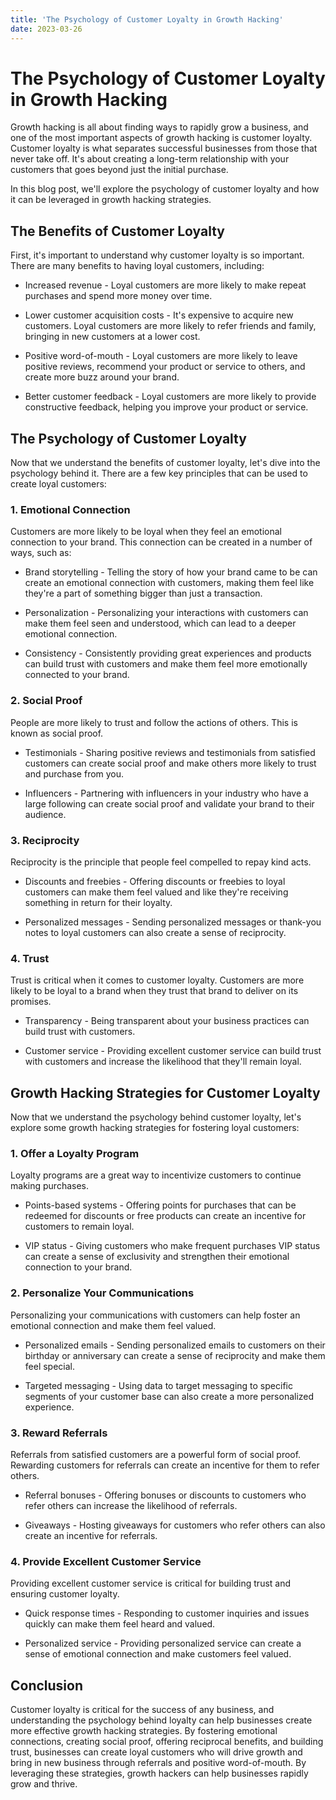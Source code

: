 ```yaml
---
title: 'The Psychology of Customer Loyalty in Growth Hacking'
date: 2023-03-26
---
```


# The Psychology of Customer Loyalty in Growth Hacking

Growth hacking is all about finding ways to rapidly grow a business, and one of the most important aspects of growth hacking is customer loyalty. Customer loyalty is what separates successful businesses from those that never take off. It's about creating a long-term relationship with your customers that goes beyond just the initial purchase.

In this blog post, we'll explore the psychology of customer loyalty and how it can be leveraged in growth hacking strategies.

## The Benefits of Customer Loyalty

First, it's important to understand why customer loyalty is so important. There are many benefits to having loyal customers, including:

- Increased revenue - Loyal customers are more likely to make repeat purchases and spend more money over time.

- Lower customer acquisition costs - It's expensive to acquire new customers. Loyal customers are more likely to refer friends and family, bringing in new customers at a lower cost.

- Positive word-of-mouth - Loyal customers are more likely to leave positive reviews, recommend your product or service to others, and create more buzz around your brand.

- Better customer feedback - Loyal customers are more likely to provide constructive feedback, helping you improve your product or service.

## The Psychology of Customer Loyalty

Now that we understand the benefits of customer loyalty, let's dive into the psychology behind it. There are a few key principles that can be used to create loyal customers:

### 1. Emotional Connection

Customers are more likely to be loyal when they feel an emotional connection to your brand. This connection can be created in a number of ways, such as:

- Brand storytelling - Telling the story of how your brand came to be can create an emotional connection with customers, making them feel like they're a part of something bigger than just a transaction.

- Personalization - Personalizing your interactions with customers can make them feel seen and understood, which can lead to a deeper emotional connection.

- Consistency - Consistently providing great experiences and products can build trust with customers and make them feel more emotionally connected to your brand.

### 2. Social Proof

People are more likely to trust and follow the actions of others. This is known as social proof. 

- Testimonials - Sharing positive reviews and testimonials from satisfied customers can create social proof and make others more likely to trust and purchase from you.

- Influencers - Partnering with influencers in your industry who have a large following can create social proof and validate your brand to their audience.

### 3. Reciprocity

Reciprocity is the principle that people feel compelled to repay kind acts. 

- Discounts and freebies - Offering discounts or freebies to loyal customers can make them feel valued and like they're receiving something in return for their loyalty.

- Personalized messages - Sending personalized messages or thank-you notes to loyal customers can also create a sense of reciprocity.

### 4. Trust

Trust is critical when it comes to customer loyalty. Customers are more likely to be loyal to a brand when they trust that brand to deliver on its promises.

- Transparency - Being transparent about your business practices can build trust with customers.

- Customer service - Providing excellent customer service can build trust with customers and increase the likelihood that they'll remain loyal.

## Growth Hacking Strategies for Customer Loyalty

Now that we understand the psychology behind customer loyalty, let's explore some growth hacking strategies for fostering loyal customers:

### 1. Offer a Loyalty Program

Loyalty programs are a great way to incentivize customers to continue making purchases. 

- Points-based systems - Offering points for purchases that can be redeemed for discounts or free products can create an incentive for customers to remain loyal.

- VIP status - Giving customers who make frequent purchases VIP status can create a sense of exclusivity and strengthen their emotional connection to your brand.

### 2. Personalize Your Communications

Personalizing your communications with customers can help foster an emotional connection and make them feel valued. 

- Personalized emails - Sending personalized emails to customers on their birthday or anniversary can create a sense of reciprocity and make them feel special.

- Targeted messaging - Using data to target messaging to specific segments of your customer base can also create a more personalized experience.

### 3. Reward Referrals

Referrals from satisfied customers are a powerful form of social proof. Rewarding customers for referrals can create an incentive for them to refer others.

- Referral bonuses - Offering bonuses or discounts to customers who refer others can increase the likelihood of referrals.

- Giveaways - Hosting giveaways for customers who refer others can also create an incentive for referrals.

### 4. Provide Excellent Customer Service

Providing excellent customer service is critical for building trust and ensuring customer loyalty. 

- Quick response times - Responding to customer inquiries and issues quickly can make them feel heard and valued.

- Personalized service - Providing personalized service can create a sense of emotional connection and make customers feel valued.

## Conclusion

Customer loyalty is critical for the success of any business, and understanding the psychology behind loyalty can help businesses create more effective growth hacking strategies. By fostering emotional connections, creating social proof, offering reciprocal benefits, and building trust, businesses can create loyal customers who will drive growth and bring in new business through referrals and positive word-of-mouth. By leveraging these strategies, growth hackers can help businesses rapidly grow and thrive.

